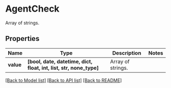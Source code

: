 # AgentCheck

Array of strings.

## Properties
Name | Type | Description | Notes
------------ | ------------- | ------------- | -------------
**value** | **[bool, date, datetime, dict, float, int, list, str, none_type]** | Array of strings. | 

[[Back to Model list]](README.md#documentation-for-models) [[Back to API list]](README.md#documentation-for-api-endpoints) [[Back to README]](README.md)


